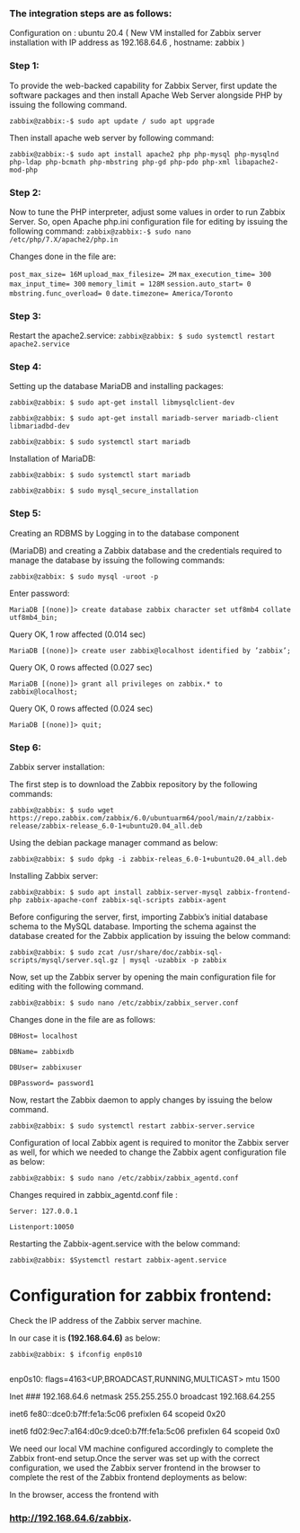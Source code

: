 
### The integration steps are as follows:

Configuration on : ubuntu 20.4 ( New VM installed for Zabbix server installation with IP address as 192.168.64.6 , hostname: zabbix )

### Step 1: 

To provide the web-backed capability for Zabbix Server, first update the software packages and then install Apache Web Server alongside PHP by issuing the following command.

```zabbix@zabbix:-$ sudo apt update / sudo apt upgrade```

Then install apache web server by following command:

```zabbix@zabbix:-$ sudo apt install apache2 php php-mysql php-mysqlnd php-ldap php-bcmath php-mbstring php-gd php-pdo php-xml libapache2-mod-php```

### Step 2:

Now to tune the PHP interpreter, adjust some values in order to run Zabbix Server. So, open Apache php.ini configuration file for editing by
issuing the following command:
```zabbix@zabbix:-$ sudo nano /etc/php/7.X/apache2/php.in```

Changes done in the file are:

```post_max_size= 16M```
```upload_max_filesize= 2M```
```max_execution_time= 300```
```max_input_time= 300```
```memory_limit = 128M```
```session.auto_start= 0```
```mbstring.func_overload= 0```
```date.timezone= America/Toronto```

### Step 3:

Restart the apache2.service:
```zabbix@zabbix: $ sudo systemctl restart apache2.service```

### Step 4:

Setting up the database MariaDB and installing packages:

```zabbix@zabbix: $ sudo apt-get install libmysqlclient-dev```

```zabbix@zabbix: $ sudo apt-get install mariadb-server mariadb-client libmariadbd-dev```

```zabbix@zabbix: $ sudo systemctl start mariadb```

Installation of MariaDB:

```zabbix@zabbix: $ sudo systemctl start mariadb```

```zabbix@zabbix: $ sudo mysql_secure_installation```

### Step 5:

Creating an RDBMS by Logging in to the database component

(MariaDB) and creating a Zabbix database and the credentials required to manage the database by issuing the following commands:

```
zabbix@zabbix: $ sudo mysql -uroot -p
```

Enter password: 

```
MariaDB [(none)]> create database zabbix character set utf8mb4 collate utf8mb4_bin;
```

Query OK, 1 row affected (0.014 sec)

```
MariaDB [(none)]> create user zabbix@localhost identified by ’zabbix’;
```

Query OK, 0 rows affected (0.027 sec)

```
MariaDB [(none)]> grant all privileges on zabbix.* to zabbix@localhost;
```

Query OK, 0 rows affected (0.024 sec)

```
MariaDB [(none)]> quit;
```

### Step 6: 
Zabbix server installation:

The first step is to download the Zabbix repository by the following commands:

```
zabbix@zabbix: $ sudo wget https://repo.zabbix.com/zabbix/6.0/ubuntuarm64/pool/main/z/zabbix-release/zabbix-release_6.0-1+ubuntu20.04_all.deb
```

Using the debian package manager command as below:

```
zabbix@zabbix: $ sudo dpkg -i zabbix-releas_6.0-1+ubuntu20.04_all.deb
```

Installing Zabbix server:

```
zabbix@zabbix: $ sudo apt install zabbix-server-mysql zabbix-frontend-php zabbix-apache-conf zabbix-sql-scripts zabbix-agent
```

Before configuring the server, first, importing Zabbix’s initial database schema to the MySQL database. Importing the schema against the database created for the Zabbix application by issuing the below command:

```
zabbix@zabbix: $ sudo zcat /usr/share/doc/zabbix-sql-scripts/mysql/server.sql.gz | mysql -uzabbix -p zabbix

```
Now, set up the Zabbix server by opening the main configuration file for editing with the following command.

```
zabbix@zabbix: $ sudo nano /etc/zabbix/zabbix_server.conf
```
Changes done in the file are as follows:

```
DBHost= localhost

DBName= zabbixdb

DBUser= zabbixuser

DBPassword= password1

```
Now, restart the Zabbix daemon to apply changes by issuing the below command.

```
zabbix@zabbix: $ sudo systemctl restart zabbix-server.service
```

Configuration of local Zabbix agent is required to monitor the Zabbix server as well, for which we needed to change the Zabbix agent configuration file as below:

```
zabbix@zabbix: $ sudo nano /etc/zabbix/zabbix_agentd.conf

```
Changes required in zabbix_agentd.conf file :

```
Server: 127.0.0.1

Listenport:10050

```
Restarting the Zabbix-agent.service with the below command:

```
zabbix@zabbix: $Systemctl restart zabbix-agent.service
```

# Configuration for zabbix frontend: 

Check the IP address of the Zabbix server machine.
 
In our case it is **(192.168.64.6)** as below:
 
```
zabbix@zabbix: $ ifconfig enp0s10
 
```

enp0s10: flags=4163<UP,BROADCAST,RUNNING,MULTICAST> mtu 1500
 
Inet ### 192.168.64.6 netmask 255.255.255.0 broadcast 192.168.64.255
 
inet6 fe80::dce0:b7ff:fe1a:5c06 prefixlen 64 scopeid 0x20<link>
 
inet6 fd02:9ec7:a164:d0c9:dce0:b7ff:fe1a:5c06 prefixlen 64 scopeid 0x0<global>
 
We need our local VM machine configured accordingly to complete the Zabbix front-end setup.Once the server was set up with the correct configuration, we used the Zabbix server frontend in the browser to complete the rest of the Zabbix frontend deployments as below:
 
In the browser, access the frontend with
### http://192.168.64.6/zabbix.


